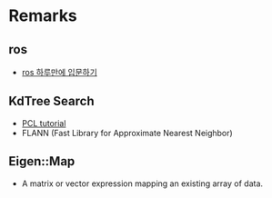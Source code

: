 # Remarks

## ros

* [ros 하루만에 입문하기](https://robertchoi.gitbook.io/ros/)

## KdTree Search

* [PCL tutorial](http://pointclouds.org/documentation/tutorials/kdtree_search.php)
* FLANN (Fast Library for Approximate Nearest Neighbor)

## Eigen::Map

* A matrix or vector expression mapping an existing array of data.


